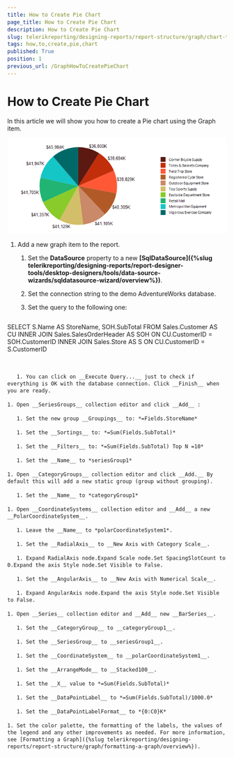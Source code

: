 ```yaml
---
title: How to Create Pie Chart
page_title: How to Create Pie Chart 
description: How to Create Pie Chart
slug: telerikreporting/designing-reports/report-structure/graph/chart-types/pie-charts/how-to-create-pie-chart
tags: how,to,create,pie,chart
published: True
position: 1
previous_url: /GraphHowToCreatePieChart
---
```


# How to Create Pie Chart

In this article we will show you how to create a Pie chart using the Graph item. 

  ![Pie Chart\Pie Chart](images/Graph/PieChart.png)


1. Add a new graph item to the report.

   1. Set the __DataSource__ property to a new __[SqlDataSource]({%slug telerikreporting/designing-reports/report-designer-tools/desktop-designers/tools/data-source-wizards/sqldatasource-wizard/overview%})__. 

   1. Set the connection string to the demo AdventureWorks database.

   1. Set the query to the following one:

    
      ````sql
SELECT S.Name AS StoreName, SOH.SubTotal
FROM Sales.Customer AS CU
INNER JOIN Sales.SalesOrderHeader AS SOH ON CU.CustomerID = SOH.CustomerID
INNER JOIN Sales.Store AS S ON CU.CustomerID = S.CustomerID
````


   1. You can click on __Execute Query...__ just to check if everything is OK with the database connection. Click __Finish__ when you are ready. 

1. Open __SeriesGroups__ collection editor and click __Add__ : 

   1. Set the new group __Groupings__ to: *=Fields.StoreName* 

   1. Set the __Sortings__ to: *=Sum(Fields.SubTotal)* 

   1. Set the __Filters__ to: *=Sum(Fields.SubTotal) Top N =10* 

   1. Set the __Name__ to *seriesGroup1* 

1. Open __CategoryGroups__ collection editor and click __Add.__ By default this will add a new static group (group without grouping). 

   1. Set the __Name__ to *categoryGroup1* 

1. Open __CoordinateSystems__ collection editor and __Add__ a new __PolarCoordinateSystem__. 

   1. Leave the __Name__ to *polarCoordinateSystem1*. 

   1. Set the __RadialAxis__ to __New Axis with Category Scale__. 

   1. Expand RadialAxis node.Expand Scale node.Set SpacingSlotCount to 0.Expand the axis Style node.Set Visible to False.

   1. Set the __AngularAxis__ to __New Axis with Numerical Scale__. 

   1. Expand AngularAxis node.Expand the axis Style node.Set Visible to False.

1. Open __Series__ collection editor and __Add__ new __BarSeries__. 

   1. Set the __CategoryGroup__ to __categoryGroup1__. 

   1. Set the __SeriesGroup__ to __seriesGroup1__. 

   1. Set the __CoordinateSystem__ to __polarCoordinateSystem1__. 

   1. Set the __ArrangeMode__ to __Stacked100__. 

   1. Set the __X__ value to *=Sum(Fields.SubTotal)* 

   1. Set the __DataPointLabel__ to *=Sum(Fields.SubTotal)/1000.0* 

   1. Set the __DataPointLabelFormat__ to *{0:C0}K* 

1. Set the color palette, the formatting of the labels, the values of the legend and any other improvements as needed. For more information, see [Formatting a Graph]({%slug telerikreporting/designing-reports/report-structure/graph/formatting-a-graph/overview%}). 

